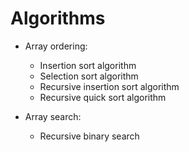 # Algorithms
- Array ordering:
    - Insertion sort algorithm
    - Selection sort algorithm
    - Recursive insertion sort algorithm
    - Recursive quick sort algorithm
    
- Array search:
    - Recursive binary search

